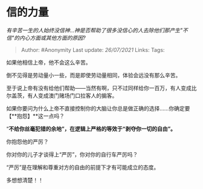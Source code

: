 # 信的力量
*有辛苦一生的人始终没信神…神是否帮助了很多没信心的人去除他们那产生"不信"的内心方面或其他方面的原因?*

> Author: #Anonymity 
> Last update: *26/07/2021* 
> Links:
> Tags:  

如果他相信上帝，他不会这么辛苦。

倒不见得是劳动量小一些，而是即使劳动量相同，体验会远没有那么辛苦。

至于说上帝有没有给他们帮助——当然有啊，只不过同样给你一百万，有人变成比尔盖茨，有人变成澳门赌场门口拉客人的掮客。

如果你要问为什么上帝不直接控制你的大脑让你总是做正确的选择……你确定要【**抱怨】**这一点吗？

“**不给你丝毫犯错的余地”，在逻辑上严格的等效于“剥夺你一切的自由”。**

你抱怨他的严厉？

你对你的儿子才谈得上“严厉”，你对你的自行车严厉吗？

“严厉”是在理解和尊重对方的自由的前提下才有可能成立的态度。

多想想清楚！！

  
